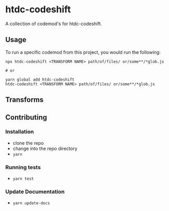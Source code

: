 # htdc-codeshift


A collection of codemod's for htdc-codeshift.

## Usage

To run a specific codemod from this project, you would run the following:

```
npx htdc-codeshift <TRANSFORM NAME> path/of/files/ or/some**/*glob.js

# or

yarn global add htdc-codeshift
htdc-codeshift <TRANSFORM NAME> path/of/files/ or/some**/*glob.js
```

## Transforms

<!--TRANSFORMS_START-->
<!--TRANSFORMS_END-->

## Contributing

### Installation

* clone the repo
* change into the repo directory
* `yarn`

### Running tests

* `yarn test`

### Update Documentation

* `yarn update-docs`